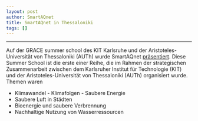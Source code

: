 ```yaml
---
layout: post
author: SmartAQnet
title: SmartAQnet in Thessaloniki
tags: []
---
```

-----------------------------------------------------------------------------
Auf der GRACE summer school des KIT Karlsruhe und der Aristoteles-Universität von Thessaloniki (AUTh)
wurde SmartAQnet [präsentiert](http://www.smartaq.net/assets/static/downloads/KIT_TR_GRACE_3.pdf).
Diese Summer School ist die erste einer Reihe, die im Rahmen der strategischen Zusammenarbeit zwischen dem 
Karlsruher Institut für Technologie (KIT) und der Aristoteles-Universität von Thessaloniki (AUTh) 
organisiert wurde. 
Themen waren 
 - Klimawandel - Klimafolgen - Saubere Energie
 - Saubere Luft in Städten
 - Bioenergie und saubere Verbrennung
 - Nachhaltige Nutzung von Wasserressourcen
  
